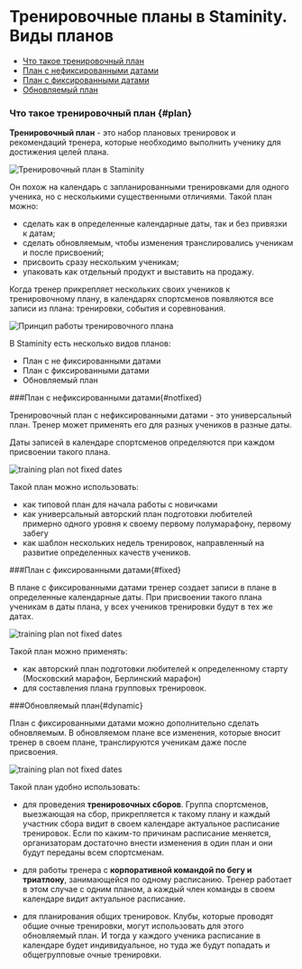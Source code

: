 # Тренировочные планы в Staminity. Виды планов


* [Что такое тренировочный план](#plan)
* [План с нефиксированными датами](#notfixed)
* [План с фиксированными датами](#fixed)
* [Обновляемый план](#dynamic)

### Что такое тренировочный план {#plan}

**Тренировочный план** - это набор плановых тренировок и рекомендаций тренера, которые необходимо выполнить ученику для достижения целей плана.

![Тренировочный план в Staminity](https://content.staminity.com/assets/images/methodology/training-plan-builder.png)

Он похож на календарь с запланированными тренировками для одного ученика, но с несколькими существенными отличиями. Такой план можно:

* сделать как в определенные календарные даты, так и без привязки к датам;
* сделать обновляемым, чтобы изменения транслировались ученикам и после присвоений;
* присвоить сразу нескольким ученикам;
* упаковать как отдельный продукт и выставить на продажу.

Когда тренер прикрепляет нескольких своих учеников к тренировочному плану, в календарях спортсменов появляются все записи из плана: тренировки, события и соревнования.

![Принцип работы тренировочного плана](https://content.staminity.com/assets/images/_new/methodology/training-plan-scheme.png)

В Staminity есть несколько видов планов:

* План с не фиксированными датами
* План с фиксированными датами
* Обновляемый план


###План с нефиксированными датами{#notfixed}

Тренировочный план с нефиксированными датами - это универсальный план. Тренер может применять его для разных учеников в разные даты.

Даты записей в календаре спортсменов определяются при каждом присвоении такого плана.

![training plan not fixed dates](https://content.staminity.com/assets/images/_new/methodology/tp-not-fixed-dates.gif)

Такой план можно использовать:

* как типовой план для начала работы с новичками
* как универсальный авторский план подготовки любителей примерно одного уровня к своему первому полумарафону, первому забегу
* как шаблон нескольких недель тренировок, направленный на развитие определенных качеств учеников.


###План с фиксированными датами{#fixed}

В плане с фиксированными датами тренер создает записи в плане в определенные календарные даты.
При присвоении такого плана ученикам в даты плана, у всех учеников тренировки будут в тех же датах.

![training plan not fixed dates](https://content.staminity.com/assets/images/_new/methodology/tp-fixed-dates.gif)

Такой план можно применять:

* как авторский план подготовки любителей к определенному старту (Московский марафон, Берлинский марафон)
* для составления плана групповых тренировок.


###Обновляемый план{#dynamic}

План с фиксированными датами можно дополнительно сделать обновляемым.
В обновляемом плане все изменения, которые вносит тренер в своем плане, транслируются ученикам даже после присвоения.

![training plan not fixed dates](https://content.staminity.com/assets/images/_new/methodology/tp-fixed-dynamic.gif)

Такой план удобно использовать:

* для проведения **тренировочных сборов**. Группа спортсменов, выезжающая на сбор, прикрепляется к такому плану и каждый участник сбора видит в своем календаре актуальное расписание тренировок. Если по каким-то причинам расписание меняется, организаторам достаточно внести изменения в один план и они будут переданы всем спортсменам.

* для работы тренера с **корпоративной командой по бегу и триатлону**, занимающейся по одному расписанию. Тренер работает в этом случае с одним планом, а каждый член команды в своем календаре видит актуальное расписание.

* для планирования общих тренировок. Клубы, которые проводят общие очные тренировки, могут использовать для этого обновляемый план. И тогда у каждого ученика расписание в календаре будет индивидуальное, но туда же будут попадать и общегрупповые очные тренировки.

